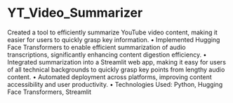 # YT_Video_Summarizer

Created a tool to efficiently summarize YouTube video content, making it easier for users to quickly grasp key information.
• Implemented Hugging Face Transformers to enable efficient summarization of audio transcriptions, significantly enhancing content digestion efficiency.
• Integrated summarization into a Streamlit web app, making it easy for users of all technical backgrounds to quickly grasp key points from lengthy audio content.
• Automated deployment across platforms, improving content accessibility and user productivity.
• Technologies Used: Python, Hugging Face Transformers, Streamlit


